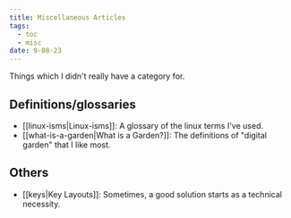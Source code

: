 ```yaml
---
title: Miscellaneous Articles
tags:
  - toc
  - misc
date: 9-08-23
---
```

Things which I didn't really have a category for.

## Definitions/glossaries
-  [[linux-isms|Linux-isms]]: A glossary of the linux terms I've used.
- [[what-is-a-garden|What is a Garden?]]: The definitions of "digital garden" that I like most.
## Others
- [[keys|Key Layouts]]: Sometimes, a good solution starts as a technical necessity.